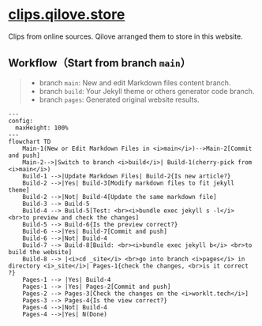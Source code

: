 # [clips.qilove.store](https://clips.qilove.store)

Clips from online sources. Qilove arranged them to store in this website.


## Workflow（Start from branch `main`）
> - branch `main`: New and edit Markdown files content branch.
> - branch `build`: Your Jekyll theme or others generator code branch.
> - branch `pages`: Generated original website results.

```mermaid
---
config:
  maxHeight: 100%
---
flowchart TD
    Main-1(New or Edit Markdown Files in <i>main</i>)-->Main-2[Commit and push]
    Main-2-->|Switch to branch <i>build</i>| Build-1(cherry-pick from <i>main</i>)
    Build-1 -->|Update Markdown Files| Build-2{Is new article?}
    Build-2 -->|Yes| Build-3[Modify markdown files to fit jekyll theme]
    Build-2 -->|Not| Build-4[Update the same markdown file]
    Build-3 --> Build-5
    Build-4 --> Build-5[Test: <br><i>bundle exec jekyll s -l</i> <br>to preview and check the changes]
    Build-5 --> Build-6{Is the preview correct?}
    Build-6 -->|Yes| Build-7[Commit and push]
    Build-6 -->|Not| Build-4
    Build-7 --> Build-8[Build: <br><i>bundle exec jekyll b</i> <br>to build the website]
    Build-8 --> |<i>cd _site</i> <br>go into branch <i>pages</i> in directory <i>_site</i>| Pages-1{check the changes, <br>is it correct ?}
    Pages-1 --> |Yes| Build-4
    Pages-1 --> |Yes| Pages-2[Commit and push]
    Pages-2 --> Pages-3[Check the changes on the <i>worklt.tech</i>]
    Pages-3 --> Pages-4{Is the view correct?}
    Pages-4 -->|Not| Build-4
    Pages-4 -->|Yes| N(Done)
```
